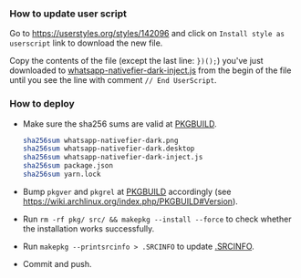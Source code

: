 ### How to update user script

Go to https://userstyles.org/styles/142096 and click
on `Install style as userscript` link to download the new file.

Copy the contents of the file (except the last line: `})();`) you've just
downloaded to
[whatsapp-nativefier-dark-inject.js](./whatsapp-nativefier-dark-inject.js)
from the begin of the file until you see the line with comment
`// End UserScript`.

### How to deploy

- Make sure the sha256 sums are valid at [PKGBUILD](PKGBUILD#L17).
    ```sh
    sha256sum whatsapp-nativefier-dark.png
    sha256sum whatsapp-nativefier-dark.desktop
    sha256sum whatsapp-nativefier-dark-inject.js
    sha256sum package.json
    sha256sum yarn.lock
    ```

- Bump `pkgver` and `pkgrel` at [PKGBUILD](PKGBUILD#L4) accordingly
(see https://wiki.archlinux.org/index.php/PKGBUILD#Version).

- Run `rm -rf pkg/ src/ && makepkg --install --force` to check whether the installation works
successfully.

- Run `makepkg --printsrcinfo > .SRCINFO` to update [.SRCINFO](.SRCINFO).

- Commit and push.